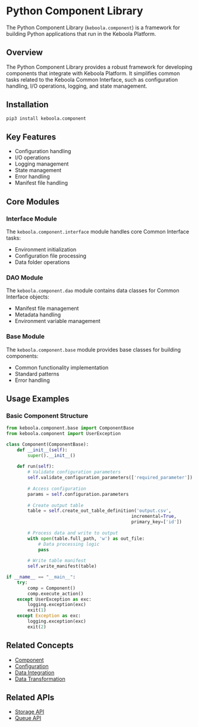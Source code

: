 # Python Component Library

The Python Component Library (`keboola.component`) is a framework for building Python applications that run in the Keboola Platform.

## Overview

The Python Component Library provides a robust framework for developing components that integrate with Keboola Platform. It simplifies common tasks related to the Keboola Common Interface, such as configuration handling, I/O operations, logging, and state management.

## Installation

```bash
pip3 install keboola.component
```

## Key Features

- Configuration handling
- I/O operations
- Logging management
- State management
- Error handling
- Manifest file handling

## Core Modules

### Interface Module
The `keboola.component.interface` module handles core Common Interface tasks:
- Environment initialization
- Configuration file processing
- Data folder operations

### DAO Module
The `keboola.component.dao` module contains data classes for Common Interface objects:
- Manifest file management
- Metadata handling
- Environment variable management

### Base Module
The `keboola.component.base` module provides base classes for building components:
- Common functionality implementation
- Standard patterns
- Error handling

## Usage Examples

### Basic Component Structure
```python
from keboola.component.base import ComponentBase
from keboola.component import UserException

class Component(ComponentBase):
    def __init__(self):
        super().__init__()
    
    def run(self):
        # Validate configuration parameters
        self.validate_configuration_parameters(['required_parameter'])
        
        # Access configuration
        params = self.configuration.parameters
        
        # Create output table
        table = self.create_out_table_definition('output.csv', 
                                               incremental=True,
                                               primary_key=['id'])
        
        # Process data and write to output
        with open(table.full_path, 'w') as out_file:
            # Data processing logic
            pass
        
        # Write table manifest
        self.write_manifest(table)

if __name__ == "__main__":
    try:
        comp = Component()
        comp.execute_action()
    except UserException as exc:
        logging.exception(exc)
        exit(1)
    except Exception as exc:
        logging.exception(exc)
        exit(2)
```

## Related Concepts

- [Component](../concepts/component.md)
- [Configuration](../concepts/configuration.md)
- [Data Integration](../concepts/data-integration.md)
- [Data Transformation](../concepts/data-transformation.md)

## Related APIs

- [Storage API](../apis/storage-api.md)
- [Queue API](../apis/queue-api.md) 